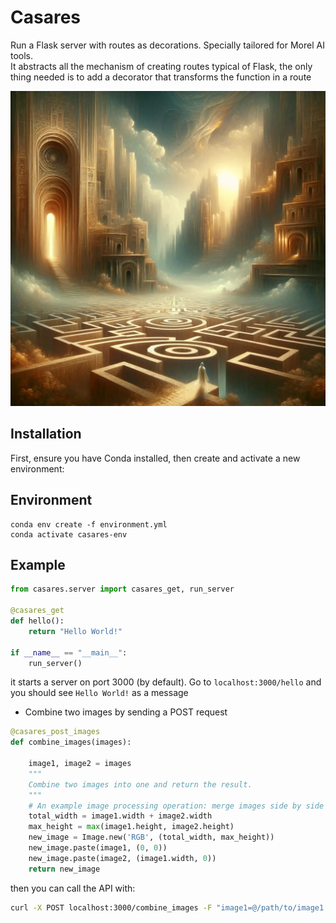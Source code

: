 # Casares

Run a Flask server with routes as decorations. Specially tailored for Morel AI tools.  
It abstracts all the mechanism of creating routes typical of Flask, the only thing needed is to add a decorator that transforms the function in a route

![Casares](/images/casares.jpg)


## Installation

First, ensure you have Conda installed, then create and activate a new environment:


## Environment
```
conda env create -f environment.yml
conda activate casares-env
```

## Example

```python
from casares.server import casares_get, run_server

@casares_get
def hello():
    return "Hello World!"

if __name__ == "__main__":
    run_server()
```

it starts a server on port 3000 (by default). Go to `localhost:3000/hello` and you should see `Hello World!` as a message

- Combine two images by sending a POST request

```python
@casares_post_images
def combine_images(images):

    image1, image2 = images
    """
    Combine two images into one and return the result.
    """
    # An example image processing operation: merge images side by side
    total_width = image1.width + image2.width
    max_height = max(image1.height, image2.height)
    new_image = Image.new('RGB', (total_width, max_height))
    new_image.paste(image1, (0, 0))
    new_image.paste(image2, (image1.width, 0))
    return new_image
```

then you can call the API with:

```bash
curl -X POST localhost:3000/combine_images -F "image1=@/path/to/image1.png" -F "image2=@/path/to/image2.png" --output "/path/to/output.jpg"
```